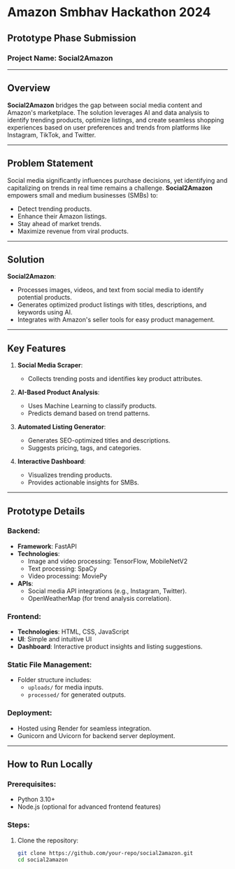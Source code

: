 # Amazon Smbhav Hackathon 2024  
## Prototype Phase Submission  
### Project Name: Social2Amazon  

---

## Overview

**Social2Amazon** bridges the gap between social media content and Amazon's marketplace. The solution leverages AI and data analysis to identify trending products, optimize listings, and create seamless shopping experiences based on user preferences and trends from platforms like Instagram, TikTok, and Twitter.

---

## Problem Statement

Social media significantly influences purchase decisions, yet identifying and capitalizing on trends in real time remains a challenge. **Social2Amazon** empowers small and medium businesses (SMBs) to:

- Detect trending products.
- Enhance their Amazon listings.
- Stay ahead of market trends.
- Maximize revenue from viral products.

---

## Solution

**Social2Amazon**:

- Processes images, videos, and text from social media to identify potential products.
- Generates optimized product listings with titles, descriptions, and keywords using AI.
- Integrates with Amazon's seller tools for easy product management.

---

## Key Features

1. **Social Media Scraper**:
   - Collects trending posts and identifies key product attributes.

2. **AI-Based Product Analysis**:
   - Uses Machine Learning to classify products.
   - Predicts demand based on trend patterns.

3. **Automated Listing Generator**:
   - Generates SEO-optimized titles and descriptions.
   - Suggests pricing, tags, and categories.

4. **Interactive Dashboard**:
   - Visualizes trending products.
   - Provides actionable insights for SMBs.

---

## Prototype Details

### Backend:
- **Framework**: FastAPI
- **Technologies**:
  - Image and video processing: TensorFlow, MobileNetV2
  - Text processing: SpaCy
  - Video processing: MoviePy
- **APIs**:
  - Social media API integrations (e.g., Instagram, Twitter).
  - OpenWeatherMap (for trend analysis correlation).

### Frontend:
- **Technologies**: HTML, CSS, JavaScript
- **UI**: Simple and intuitive UI
- **Dashboard**: Interactive product insights and listing suggestions.

### Static File Management:
- Folder structure includes:
  - `uploads/` for media inputs.
  - `processed/` for generated outputs.

### Deployment:
- Hosted using Render for seamless integration.
- Gunicorn and Uvicorn for backend server deployment.

---

## How to Run Locally

### Prerequisites:
- Python 3.10+
- Node.js (optional for advanced frontend features)

### Steps:

1. Clone the repository:
   ```bash
   git clone https://github.com/your-repo/social2amazon.git
   cd social2amazon
